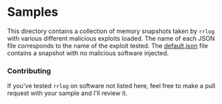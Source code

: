 # Samples
This directory contains a collection of memory snapshots taken by `rrlog` with various different malicious exploits loaded. The name of each JSON 
file corresponds to the name of the exploit tested. The [default.json](./samples/default.json) file contains a snapshot with no malicious software injected.

### Contributing
If you've tested `rrlog` on software not listed here, feel free to make a pull request with your sample and I'll review it. 
